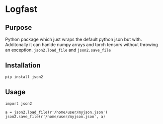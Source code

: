# Logfast

## Purpose
Python package which just wraps the default python json but with.
Additonally it can hanlde numpy arrays and torch tensors without throwing an exception.
```json2.load_file``` and ```json2.save_file```

## Installation

```pip install json2```

## Usage

```
import json2

a = json2.load_file(r'/home/user/myjson.json')
json2.save_file(r'/home/user/myjson.json', a)
```
